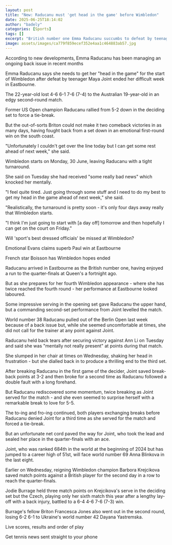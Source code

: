 ```yaml
---
layout: post
title: "New: Raducanu must 'get head in the game' before Wimbledon"
date: 2025-06-25T18:14:02
author: "badely"
categories: [Sports]
tags: []
excerpt: "British number one Emma Raducanu succumbs to defeat by teenager Maya Joint in an edgy second-round match at Eastbourne."
image: assets/images/ca779f859ecef352e4aa1c464883ab57.jpg
---
```


According to new developments, Emma Raducanu has been managing an ongoing back issue in recent months

Emma Raducanu says she needs to get her "head in the game" for the start of Wimbledon after defeat by teenager Maya Joint ended her difficult week in Eastbourne.

The 22-year-old lost 4-6 6-1 7-6 (7-4) to the Australian 19-year-old in an edgy second-round match.

Former US Open champion Raducanu rallied from 5-2 down in the deciding set to force a tie-break.

But the out-of-sorts Briton could not make it two comeback victories in as many days, having fought back from a set down in an emotional first-round win on the south coast.

"Unfortunately I couldn't get over the line today but I can get some rest ahead of next week," she said.

Wimbledon starts on Monday, 30 June, leaving Raducanu with a tight turnaround.

She said on Tuesday she had received "some really bad news" which knocked her mentally.

"I feel quite tired. Just going through some stuff and I need to do my best to get my head in the game ahead of next week," she said.

"Realistically, the turnaround is pretty soon - it's only four days away really that Wimbledon starts.

"I think I'm just going to start with [a day off] tomorrow and then hopefully I can get on the court on Friday."

Will 'sport's best dressed officials' be missed at Wimbledon?

Emotional Evans claims superb Paul win at Eastbourne

French star Boisson has Wimbledon hopes ended

Raducanu arrived in Eastbourne as the British number one, having enjoyed a run to the quarter-finals at Queen's a fortnight ago.

But as she prepares for her fourth Wimbledon appearance - where she has twice reached the fourth round - her performance at Eastbourne looked laboured.

Some impressive serving in the opening set gave Raducanu the upper hand, but a commanding second-set performance from Joint levelled the match.

World number 38 Raducanu pulled out of the Berlin Open last week because of a back issue but, while she seemed uncomfortable at times, she did not call for the trainer at any point against Joint.

Raducanu held back tears after securing victory against Ann Li on Tuesday and said she was "mentally not really present" at points during that match.

She slumped in her chair at times on Wednesday, shaking her head in frustration - but she dialled back in to produce a thrilling end to the third set.

After breaking Raducanu in the first game of the decider, Joint saved break-back points at 3-2 and then broke for a second time as Raducanu followed a double fault with a long forehand.

But Raducanu rediscovered some momentum, twice breaking as Joint served for the match - and she even seemed to surprise herself with a remarkable break to love for 5-5.

The to-ing and fro-ing continued, both players exchanging breaks before Raducanu denied Joint for a third time as she served for the match and forced a tie-break.

But an unfortunate net cord paved the way for Joint, who took the lead and sealed her place in the quarter-finals with an ace.

Joint, who was ranked 684th in the world at the beginning of 2024 but has jumped to a career high of 51st, will face world number 69 Anna Blinkova in the last eight.

Earlier on Wednesday, reigning Wimbledon champion Barbora Krejcikova saved match points against a British player for the second day in a row to reach the quarter-finals.

Jodie Burrage held three match points on Krejcikova's serve in the deciding set but the Czech, playing only her sixth match this year after a lengthy lay-off with a back injury, battled to a 6-4 4-6 7-6 (7-3) win.

Burrage's fellow Briton Francesca Jones also went out in the second round, losing 6-2 6-1 to Ukraine's world number 42 Dayana Yastremska.

Live scores, results and order of play

Get tennis news sent straight to your phone

